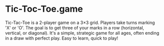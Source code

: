# Tic-Toc-Toe.game
Tic-Tac-Toe is a 2-player game on a 3×3 grid. Players take turns marking 'X' or 'O'. The goal is to get three of your marks in a row (horizontal, vertical, or diagonal). It's a simple, strategic game for all ages, often ending in a draw with perfect play. Easy to learn, quick to play!
